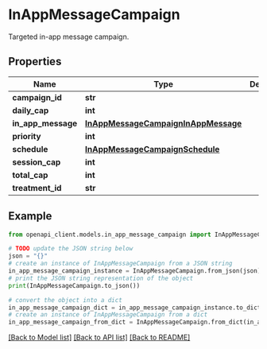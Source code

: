 # InAppMessageCampaign

Targeted in-app message campaign.

## Properties

Name | Type | Description | Notes
------------ | ------------- | ------------- | -------------
**campaign_id** | **str** |  | [optional] 
**daily_cap** | **int** |  | [optional] 
**in_app_message** | [**InAppMessageCampaignInAppMessage**](InAppMessageCampaignInAppMessage.md) |  | [optional] 
**priority** | **int** |  | [optional] 
**schedule** | [**InAppMessageCampaignSchedule**](InAppMessageCampaignSchedule.md) |  | [optional] 
**session_cap** | **int** |  | [optional] 
**total_cap** | **int** |  | [optional] 
**treatment_id** | **str** |  | [optional] 

## Example

```python
from openapi_client.models.in_app_message_campaign import InAppMessageCampaign

# TODO update the JSON string below
json = "{}"
# create an instance of InAppMessageCampaign from a JSON string
in_app_message_campaign_instance = InAppMessageCampaign.from_json(json)
# print the JSON string representation of the object
print(InAppMessageCampaign.to_json())

# convert the object into a dict
in_app_message_campaign_dict = in_app_message_campaign_instance.to_dict()
# create an instance of InAppMessageCampaign from a dict
in_app_message_campaign_from_dict = InAppMessageCampaign.from_dict(in_app_message_campaign_dict)
```
[[Back to Model list]](../README.md#documentation-for-models) [[Back to API list]](../README.md#documentation-for-api-endpoints) [[Back to README]](../README.md)


